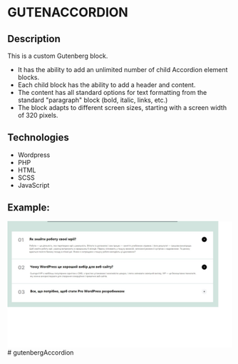 # GUTENACCORDION

## Description

This is a custom Gutenberg block.
- It has the ability to add an unlimited number of child Accordion element blocks.
- Each child block has the ability to add a header and content.
- The content has all standard options for text formatting from the standard "paragraph" block (bold, italic, links, etc.)
- The block adapts to different screen sizes, starting with a screen width of 320 pixels.

## Technologies
- Wordpress
- PHP
- HTML
- SCSS
- JavaScript


## Example:
![ScreenShot](./images/scrin.jpg)# gutenbergAccordion
